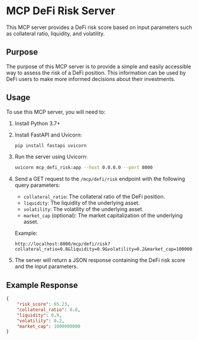 # MCP DeFi Risk Server

This MCP server provides a DeFi risk score based on input parameters such as collateral ratio, liquidity, and volatility.

## Purpose

The purpose of this MCP server is to provide a simple and easily accessible way to assess the risk of a DeFi position. This information can be used by DeFi users to make more informed decisions about their investments.

## Usage

To use this MCP server, you will need to:

1.  Install Python 3.7+
2.  Install FastAPI and Uvicorn:

    ```bash
    pip install fastapi uvicorn
    ```
3.  Run the server using Uvicorn:

    ```bash
    uvicorn mcp_defi_risk:app --host 0.0.0.0 --port 8000
    ```

4.  Send a GET request to the `/mcp/defi/risk` endpoint with the following query parameters:

    *   `collateral_ratio`: The collateral ratio of the DeFi position.
    *   `liquidity`: The liquidity of the underlying asset.
    *   `volatility`: The volatility of the underlying asset.
    *   `market_cap` (optional): The market capitalization of the underlying asset.

    Example:

    ```
    http://localhost:8000/mcp/defi/risk?collateral_ratio=0.8&liquidity=0.9&volatility=0.2&market_cap=1000000000
    ```

5.  The server will return a JSON response containing the DeFi risk score and the input parameters.

## Example Response

```json
{
    "risk_score": 65.23,
    "collateral_ratio": 0.8,
    "liquidity": 0.9,
    "volatility": 0.2,
    "market_cap": 1000000000
}

